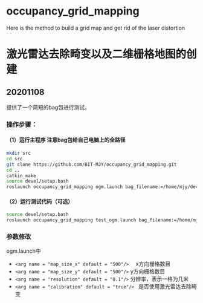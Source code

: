 # occupancy_grid_mapping
Here is the method to build a grid map and get rid of the laser distortion

# 激光雷达去除畸变以及二维栅格地图的创建

## 20201108 
  提供了一个简短的bag包进行测试。

### 操作步骤：

#### （1）运行主程序  注意bag包给自己电脑上的全路径
```bash
mkdir src
cd src
git clone https://github.com/BIT-MJY/occupancy_grid_mapping.git 
cd ..
catkin_make
source devel/setup.bash
roslaunch occupancy_grid_mapping ogm.launch bag_filename:=/home/mjy/dev/occupancy_grid_mapping/2020-10-25-19-34-25.bag
```
#### （2）运行测试代码（可选）
```bash
source devel/setup.bash
roslaunch occupancy_grid_mapping test_ogm.launch bag_filename:=/home/mjy/dev/occupancy_grid_mapping/2020-10-25-19-34-25.bag
```


### 参数修改
ogm.launch中

* ```<arg name = "map_size_x" default = "500"/>  ```  x方向栅格数目
* ``` <arg name = "map_size_y" default = "500"/> ```  y方向栅格数目
* ``` <arg name = "resolution" default = "0.1"/> ```  分辨率，表示一格为几米
* ```<arg name = "calibration" default = "true"/> ``` 是否使用激光雷达去除畸变
